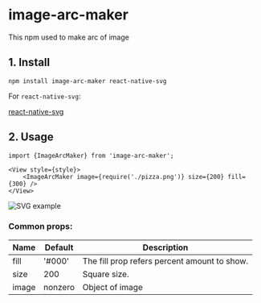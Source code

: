 # image-arc-maker

This npm used to make arc of image

## 1. Install

```npm install image-arc-maker react-native-svg```

For ```react-native-svg```:

[react-native-svg](https://github.com/react-native-community/react-native-svg)

## 2. Usage

```
import {ImageArcMaker} from 'image-arc-maker';

<View style={style}>
	<ImageArcMaker image={require('./pizza.png')} size={200} fill={300} />
</View>
```

![SVG example](/SVG_example.png)


### Common props:

| Name  | Default | Description                                  |
| ----- | ------- | -------------------------------------------- |
| fill  | '#000'  | The fill prop refers percent amount to show. |
| size  | 200     | Square size.                                 |
| image | nonzero | Object of image                              |